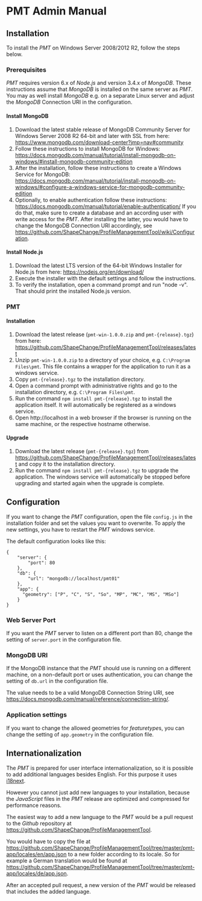 # PMT Admin Manual

## Installation

To install the *PMT* on Windows Server 2008/2012 R2, follow the steps below.

### Prerequisites

*PMT* requires version 6.x of *Node.js* and version 3.4.x of *MongoDB*. These instructions assume that *MongoDB* is installed on the same server as *PMT*. You may as well install *MongoDB* e.g. on a separate Linux server and adjust the *MongoDB* Connection URI in the configuration.

#### Install MongoDB

1. Download the latest stable release of MongoDB Community Server for Windows Server 2008 R2 64-bit and later with SSL from here: https://www.mongodb.com/download-center?jmp=nav#community
2. Follow these instructions to install MongoDB for Windows: https://docs.mongodb.com/manual/tutorial/install-mongodb-on-windows/#install-mongodb-community-edition
3. After the installation, follow these instructions to create a Windows Service for MongoDB: https://docs.mongodb.com/manual/tutorial/install-mongodb-on-windows/#configure-a-windows-service-for-mongodb-community-edition
4. Optionally, to enable authentication follow these instructions: https://docs.mongodb.com/manual/tutorial/enable-authentication/
  If you do that, make sure to create a database and an according user with write access for the *PMT*. After installing the latter, you would have to change the MongoDB Connection URI accordingly, see https://github.com/ShapeChange/ProfileManagementTool/wiki/Configuration.

#### Install Node.js

1. Download the latest LTS version of the 64-bit Windows Installer for Node.js from here: https://nodejs.org/en/download/
2. Execute the installer with the default settings and follow the instructions.
3. To verify the installation, open a command prompt and run "node -v". That should print the installed Node.js version.

### PMT

#### Installation

1. Download the latest release (`pmt-win-1.0.0.zip` and `pmt-{release}.tgz`) from here: https://github.com/ShapeChange/ProfileManagementTool/releases/latest
2. Unzip `pmt-win-1.0.0.zip` to a directory of your choice, e.g. `C:\Program Files\pmt`. This file contains a wrapper for the application to run it as a windows service.
3. Copy `pmt-{release}.tgz` to the installation directory.
4. Open a command prompt with administrative rights and go to the installation directory, e.g. `C:\Program Files\pmt`.
5. Run the command `npm install pmt-{release}.tgz` to install the application itself. It will automatically be registered as a windows service. 
6. Open http://localhost in a web browser if the browser is running on the same machine, or the respective hostname otherwise. 

#### Upgrade

1. Download the latest release (`pmt-{release}.tgz`) from https://github.com/ShapeChange/ProfileManagementTool/releases/latest and copy it to the installation directory.
2. Run the command `npm install pmt-{release}.tgz` to upgrade the application. The windows service will automatically be stopped before upgrading and started again when the upgrade is complete.

## Configuration

If you want to change the *PMT* configuration, open the file `config.js` in the installation folder and set the values you want to overwrite. To apply the new settings, you have to restart the *PMT* windows service.

The default configuration looks like this:

```
{
    "server": {
        "port": 80
    },
    "db": {
        "url": "mongodb://localhost/pmt01"
    },
    "app": {
      "geometry": ["P", "C", "S", "So", "MP", "MC", "MS", "MSo"]
    }
}
```

### Web Server Port

If you want the *PMT* server to listen on a different port than 80, change the setting of `server.port` in the configuration file.

### MongoDB URI

If the MongoDB instance that the *PMT* should use is running on a different machine, on a non-default port or uses authentication, you can change the setting of `db.url` in the configuration file.

The value needs to be a valid MongoDB Connection String URI, see https://docs.mongodb.com/manual/reference/connection-string/. 

### Application settings

If you want to change the allowed geometries for *featuretype*s, you can change the setting of `app.geometry` in the configuration file.

## Internationalization

The *PMT* is prepared for user interface internationalization, so it is possible to add additional languages besides English. For this purpose it uses [i18next](https://www.i18next.com). 

However you cannot just add new languages to your installation, because the *JavaScript* files in the *PMT* release are optimized and compressed for performance reasons. 

The easiest way to add a new language to the *PMT* would be a pull request to the *Github* repository at https://github.com/ShapeChange/ProfileManagementTool. 

You would have to copy the file at https://github.com/ShapeChange/ProfileManagementTool/tree/master/pmt-app/locales/en/app.json to a new folder according to its locale. So for example a German translation would be found at  https://github.com/ShapeChange/ProfileManagementTool/tree/master/pmt-app/locales/de/app.json.

After an accepted pull request, a new version of the  *PMT* would be released that includes the added language.

